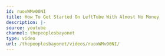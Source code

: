 ```yaml
---
id: ruoxWMv00NI
title: How To Get Started On LeftTube With Almost No Money
description: |-
source: youtube
channel: thepeoplesbayonet
type: video
url: /thepeoplesbayonet/videos/ruoxWMv00NI/
---
```

